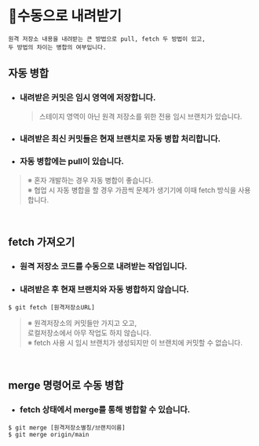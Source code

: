 # :floppy_disk:**수동으로 내려받기**
    원격 저장소 내용을 내려받는 큰 방법으로 pull, fetch 두 방법이 있고,
    두 방법의 차이는 병합의 여부입니다.

## **자동 병합**
- ### 내려받은 커밋은 임시 영역에 저장합니다.
    >스테이지 영역이 아닌 원격 저장소를 위한 전용 임시 브랜치가 있습니다.
- ### 내려받은 최신 커밋들은 현재 브랜치로 자동 병합 처리합니다.
- ### 자동 병합에는 pull이 있습니다.
>※ 혼자 개발하는 경우 자동 병합이 좋습니다.<br>
>※ 협업 시 자동 병합을 할 경우 가끔씩 문제가 생기기에 이때 fetch 방식을 사용합니다.

<br>

## **fetch 가져오기**
- ### 원격 저장소 코드를 수동으로 내려받는 작업입니다.
- ### 내려받은 후 현재 브랜치와 자동 병합하지 않습니다.

`$ git fetch [원격저장소URL]`

>※ 원격저장소의 커밋들만 가지고 오고,<br>
>로컬저장소에서 아무 작업도 하지 않습니다.<br>
>※ fetch 사용 시 임시 브랜치가 생성되지만 이 브랜치에 커밋할 수 없습니다.

<br>

## **merge 명령어로 수동 병합**
- ### fetch 상태에서 merge를 통해 병합할 수 있습니다.

`$ git merge [원격저장소별칭/브랜치이름]`<br>
`$ git merge origin/main`
